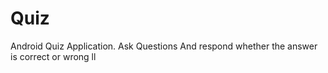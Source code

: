 # Quiz
Android Quiz Application. Ask Questions And respond whether the answer is correct or wrong
ll
